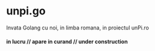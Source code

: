 # unpi.go
Invata Golang cu noi, in limba romana, in proiectul unPi.ro

#### in lucru // apare in curand // under construction
